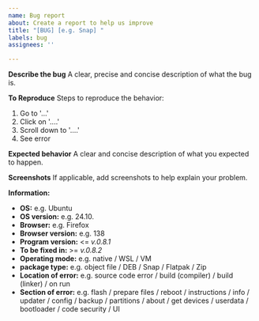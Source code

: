 ```yaml
---
name: Bug report
about: Create a report to help us improve
title: "[BUG] [e.g. Snap] "
labels: bug
assignees: ''

---
```


**Describe the bug**
A clear, precise and concise description of what the bug is.

**To Reproduce**
Steps to reproduce the behavior:
1. Go to '...'
2. Click on '....'
3. Scroll down to '....'
4. See error

**Expected behavior**
A clear and concise description of what you expected to happen.

**Screenshots**
If applicable, add screenshots to help explain your problem.

**Information:**
 - **OS:** e.g. Ubuntu
 - **OS version:** e.g. 24.10.
 - **Browser:** e.g. Firefox
 - **Browser version:** e.g. 138
 - **Program version:** <= *v.0.8.1*
 - **To be fixed in:** >= *v.0.8.2*
 - **Operating mode:** e.g. native / WSL / VM
 - **package type:** e.g. object file / DEB / Snap / Flatpak / Zip 
 - **Location of error:** e.g. source code error / build (compiler) / build (linker) / on run
 - **Section of error:** e.g. flash / prepare files / reboot / instructions / info / updater / config / backup / partitions / about / get devices / userdata / bootloader / code security / UI
